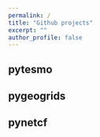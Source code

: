 ```yaml
---
permalink: /
title: "Github projects"
excerpt: ""
author_profile: false
---
```


## pytesmo


## pygeogrids


## pynetcf

